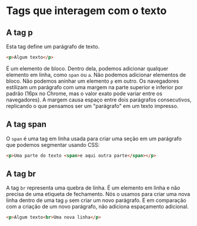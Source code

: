 # Tags que interagem com o texto

## A tag p

Esta tag define um parágrafo de texto.

```html
<p>Algum texto</p>
```

É um elemento de bloco.
Dentro dela, podemos adicionar qualquer elemento em linha, como `span` ou `a`. Não podemos adicionar elementos de bloco.
Não podemos aninhar um elemento `p` em outro.
Os navegadores estilizam um parágrafo com uma margem na parte superior e inferior por padrão (16px no Chrome, mas o valor exato pode variar entre os navegadores). A margem causa espaço entre dois parágrafos consecutivos, replicando o que pensamos ser um "parágrafo" em um texto impresso.

## A tag span

O `span` é uma tag em linha usada para criar uma seção em um parágrafo que podemos segmentar usando CSS:

```html
<p>Uma parte do texto <span>e aqui outra parte</span></p>
```

## A tag br

A tag `br` representa uma quebra de linha. É um elemento em linha e não
precisa de uma etiqueta de fechamento.
Nós o usamos para criar uma nova linha dentro de uma tag `p` sem criar um novo parágrafo. E em comparação com a criação de um novo parágrafo, não adiciona espaçamento adicional.

```html
<p>Algum texto<br>Uma nova linha</p>
```
